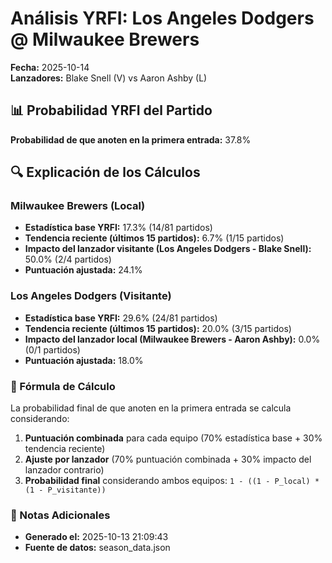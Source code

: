 # Análisis YRFI: Los Angeles Dodgers @ Milwaukee Brewers

**Fecha:** 2025-10-14  
**Lanzadores:** Blake Snell (V) vs Aaron Ashby (L)

## 📊 Probabilidad YRFI del Partido

**Probabilidad de que anoten en la primera entrada:** 37.8%

## 🔍 Explicación de los Cálculos

### Milwaukee Brewers (Local)
- **Estadística base YRFI:** 17.3% (14/81 partidos)
- **Tendencia reciente (últimos 15 partidos):** 6.7% (1/15 partidos)
- **Impacto del lanzador visitante (Los Angeles Dodgers - Blake Snell):** 50.0% (2/4 partidos)
- **Puntuación ajustada:** 24.1%

### Los Angeles Dodgers (Visitante)
- **Estadística base YRFI:** 29.6% (24/81 partidos)
- **Tendencia reciente (últimos 15 partidos):** 20.0% (3/15 partidos)
- **Impacto del lanzador local (Milwaukee Brewers - Aaron Ashby):** 0.0% (0/1 partidos)
- **Puntuación ajustada:** 18.0%

### 📝 Fórmula de Cálculo

La probabilidad final de que anoten en la primera entrada se calcula considerando:
1. **Puntuación combinada** para cada equipo (70% estadística base + 30% tendencia reciente)
2. **Ajuste por lanzador** (70% puntuación combinada + 30% impacto del lanzador contrario)
3. **Probabilidad final** considerando ambos equipos: `1 - ((1 - P_local) * (1 - P_visitante))`

### 📌 Notas Adicionales

- **Generado el:** 2025-10-13 21:09:43
- **Fuente de datos:** season_data.json
